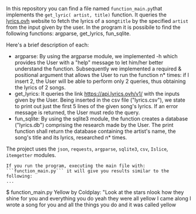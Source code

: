 In this repository you can find a file named ```function_main.py```that implements the ```get_lyric( artist, title)``` function. It queries the [lyrics.ovh](https://api.lyrics.ovh/v1/) website to fetch the lyrics of a song```title``` by the specified ```artist``` from the input given by the user.
In the program it is possibile to find the following functions: argparse, get_lyrics, fun_sqlite.

Here's a brief description of each: 
- argparse: By using the argparse module, we implemented -h which provides the User with a "help" message to let him/her better understand the function. 
Subsequently we implemented a required & positional argument that allows the User to run the function n* times:  if I insert 2, the User will be able to perform only 2 queries, thus obtaining the lyrics of 2 songs.
- get_lyrics: It queries the link https://api.lyrics.ovh/v1/ with the inputs given by the User. 
Being inserted in the csv file ("lyrics.csv"), we state to print out just the first 5 lines of the given song's lyrics. If an error message is returned, the User must redo the query.
- fun_sqlite: By using the sqlite3 module, the function creates a database ("lyrics.db") comprising the research made by the User. The print function shall return the database containing the artist's name, the song's title and its lyrics, researched n* times.

The project uses the ```json```, ```requests```, ```argparse```, ```sqlite3```, ```csv```, ```Islice```, ```itemgetter``` modules.

```
If you run the program, executing the main file with: ```function_main.py``` it will give you results similar to the following:
...
``` 
$ function_main.py
Yellow by Coldplay:
"Look at the stars
nlook how they shine for you
and everything you do
yeah they were all yellow
I came along
I wrote a song for you
and all the things you do
and it was called yellow


